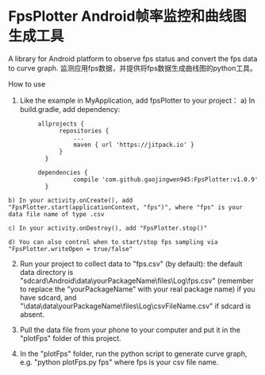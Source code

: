 # FpsPlotter Android帧率监控和曲线图生成工具
A library for Android platform to observe fps status and convert the fps data to curve graph.
监测应用fps数据，并提供将fps数据生成曲线图的python工具。

How to use
  1. Like the example in MyApplication, add fpsPlotter to your project：
    a) In build.gradle, add dependency:
        
              allprojects {
            		repositories {
            			...
            			maven { url 'https://jitpack.io' }
            		}
            	}
            	
              dependencies {
            	        compile 'com.github.gaojingwen945:FpsPlotter:v1.0.9'
            	}

    b) In your activity.onCreate(), add "FpsPlotter.start(applicationContext, "fps")", where "fps" is your data file name of type .csv

    c) In your activity.onDestroy(), add "FpsPlotter.stop()"

    d) You can also control when to start/stop fps sampling via "FpsPlotter.writeOpen = true/false"

  2. Run your project to collect data to "fps.csv" (by default):
    the default data directory is "sdcard\Android\data\yourPackageName\files\Log\fps.csv" (remember to replace the "yourPackageName" with your real package name) if you have sdcard,
    and "\data\data\yourPackageName\files\Log\csvFileName.csv" if sdcard is absent.

  3. Pull the data file from your phone to your computer and put it in the "plotFps" folder of this project.

  4. In the "plotFps" folder, run the python script to generate curve graph, e.g. "python plotFps.py fps" where fps is your csv file name.
 
 

